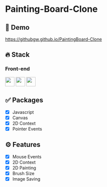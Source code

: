 # Painting-Board-Clone

## 🔗 Demo
https://githubgw.github.io/PaintingBoard-Clone

## 🔥 Stack
### Front-end
<img height="30" src="https://img.shields.io/badge/HTML5-E34F26?style=for-the-badge&logo=HTML5&logoColor=white" /> <img height="30" src="https://img.shields.io/badge/CSS3-1572B6?style=for-the-badge&logo=CSS3&logoColor=white"/> 
<img height="30" src="https://img.shields.io/badge/Javascript-black?style=for-the-badge&logo=Javascript&logoColor=F7DF1E"/>

## ✅ Packages
- [x] Javascript
- [x] Canvas
- [x] 2D Context
- [x] Pointer Events

## ⚙ Features
- [x] Mouse Events
- [x] 2D Context
- [x] 2D Painting
- [x] Brush Size
- [x] Image Saving
